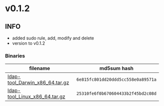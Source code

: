 # v0.1.2

## INFO
- added sudo rule, add, modify and delete
- version to v0.1.2

### Binaries

filename | md5sum hash
-------- | -----------
[ldap-tool_Darwin_x86_64.tar.gz](https://github.com/my10c/ldap-tool-go/releases/download/v0.1.2/ldap-tool_Darwin_x86_64.tar.gz) | `6e815fc801dd20ddd5cc558e0a89571a`
[ldap-tool_Linux_x86_64.tar.gz](https://github.com/my10c/ldap-tool-go/releases/download/v0.1.2/ldap-tool_Linux_x86_64.tar.gz) | `25310fe6f0b670604433b2f45bd2c08d`
